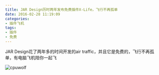 ```yaml
---
title: JAR Design历时两年发布免费插件X-Life，飞行不再孤单
date: 2016-02-28 11:19:09
categories:
- 插件飞机
tags:
- 插件
- 免费
---
```


JAR Design花了两年多的时间开发的air traffic，并且它是免费的，飞行不再孤单，有电脑飞机陪你一起飞

![cpuwolf](/images/data/attachment/201602/28/192311bdxosxjrpjdfgxer.jpg)


